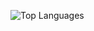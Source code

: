 ![Top Languages](https://github-readme-stats.vercel.app/api/top-langs/?username=jojononstop&theme=vue-dark&line_height=22&layout=compact&hide=less)
